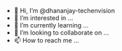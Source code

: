 - 👋 Hi, I’m @dhananjay-techenvision
- 👀 I’m interested in ...
- 🌱 I’m currently learning ...
- 💞️ I’m looking to collaborate on ...
- 📫 How to reach me ...

<!---
dhananjay-techenvision/dhananjay-techenvision is a ✨ special ✨ repository because its `README.md` (this file) appears on your GitHub profile.
You can click the Preview link to take a look at your changes.
--->
